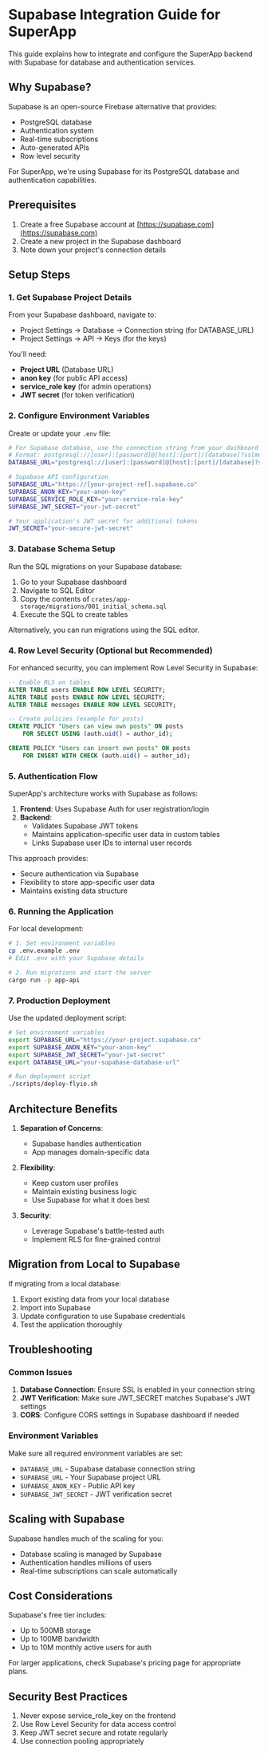 # Supabase Integration Guide for SuperApp

This guide explains how to integrate and configure the SuperApp backend with Supabase for database and authentication services.

## Why Supabase?

Supabase is an open-source Firebase alternative that provides:
- PostgreSQL database
- Authentication system
- Real-time subscriptions
- Auto-generated APIs
- Row level security

For SuperApp, we're using Supabase for its PostgreSQL database and authentication capabilities.

## Prerequisites

1. Create a free Supabase account at [https://supabase.com](https://supabase.com)
2. Create a new project in the Supabase dashboard
3. Note down your project's connection details

## Setup Steps

### 1. Get Supabase Project Details

From your Supabase dashboard, navigate to:
- Project Settings → Database → Connection string (for DATABASE_URL)
- Project Settings → API → Keys (for the keys)

You'll need:
- **Project URL** (Database URL)
- **anon key** (for public API access)
- **service_role key** (for admin operations)
- **JWT secret** (for token verification)

### 2. Configure Environment Variables

Create or update your `.env` file:

```bash
# For Supabase database, use the connection string from your dashboard
# Format: postgresql://[user]:[password]@[host]:[port]/[database]?sslmode=require
DATABASE_URL="postgresql://[user]:[password]@[host]:[port]/[database]?sslmode=require"

# Supabase API configuration
SUPABASE_URL="https://[your-project-ref].supabase.co"
SUPABASE_ANON_KEY="your-anon-key"
SUPABASE_SERVICE_ROLE_KEY="your-service-role-key" 
SUPABASE_JWT_SECRET="your-jwt-secret"

# Your application's JWT secret for additional tokens
JWT_SECRET="your-secure-jwt-secret"
```

### 3. Database Schema Setup

Run the SQL migrations on your Supabase database:

1. Go to your Supabase dashboard
2. Navigate to SQL Editor
3. Copy the contents of `crates/app-storage/migrations/001_initial_schema.sql`
4. Execute the SQL to create tables

Alternatively, you can run migrations using the SQL editor.

### 4. Row Level Security (Optional but Recommended)

For enhanced security, you can implement Row Level Security in Supabase:

```sql
-- Enable RLS on tables
ALTER TABLE users ENABLE ROW LEVEL SECURITY;
ALTER TABLE posts ENABLE ROW LEVEL SECURITY;
ALTER TABLE messages ENABLE ROW LEVEL SECURITY;

-- Create policies (example for posts)
CREATE POLICY "Users can view own posts" ON posts
    FOR SELECT USING (auth.uid() = author_id);

CREATE POLICY "Users can insert own posts" ON posts
    FOR INSERT WITH CHECK (auth.uid() = author_id);
```

### 5. Authentication Flow

SuperApp's architecture works with Supabase as follows:

1. **Frontend**: Uses Supabase Auth for user registration/login
2. **Backend**: 
   - Validates Supabase JWT tokens
   - Maintains application-specific user data in custom tables
   - Links Supabase user IDs to internal user records

This approach provides:
- Secure authentication via Supabase
- Flexibility to store app-specific user data
- Maintains existing data structure

### 6. Running the Application

For local development:

```bash
# 1. Set environment variables
cp .env.example .env
# Edit .env with your Supabase details

# 2. Run migrations and start the server
cargo run -p app-api
```

### 7. Production Deployment

Use the updated deployment script:

```bash
# Set environment variables
export SUPABASE_URL="https://your-project.supabase.co"
export SUPABASE_ANON_KEY="your-anon-key" 
export SUPABASE_JWT_SECRET="your-jwt-secret"
export DATABASE_URL="your-supabase-database-url"

# Run deployment script
./scripts/deploy-flyio.sh
```

## Architecture Benefits

1. **Separation of Concerns**: 
   - Supabase handles authentication
   - App manages domain-specific data

2. **Flexibility**: 
   - Keep custom user profiles
   - Maintain existing business logic
   - Use Supabase for what it does best

3. **Security**:
   - Leverage Supabase's battle-tested auth
   - Implement RLS for fine-grained control

## Migration from Local to Supabase

If migrating from a local database:

1. Export existing data from your local database
2. Import into Supabase
3. Update configuration to use Supabase credentials
4. Test the application thoroughly

## Troubleshooting

### Common Issues

1. **Database Connection**: Ensure SSL is enabled in your connection string
2. **JWT Verification**: Make sure JWT_SECRET matches Supabase's JWT settings
3. **CORS**: Configure CORS settings in Supabase dashboard if needed

### Environment Variables

Make sure all required environment variables are set:
- `DATABASE_URL` - Supabase database connection string
- `SUPABASE_URL` - Your Supabase project URL 
- `SUPABASE_ANON_KEY` - Public API key
- `SUPABASE_JWT_SECRET` - JWT verification secret

## Scaling with Supabase

Supabase handles much of the scaling for you:
- Database scaling is managed by Supabase
- Authentication handles millions of users
- Real-time subscriptions can scale automatically

## Cost Considerations

Supabase's free tier includes:
- Up to 500MB storage
- Up to 100MB bandwidth
- Up to 10M monthly active users for auth

For larger applications, check Supabase's pricing page for appropriate plans.

## Security Best Practices

1. Never expose service_role_key on the frontend
2. Use Row Level Security for data access control
3. Keep JWT secret secure and rotate regularly
4. Use connection pooling appropriately